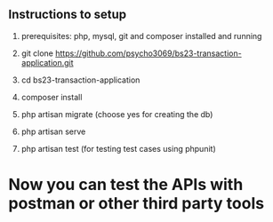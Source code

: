 ## Instructions to setup

1. prerequisites: php, mysql, git and composer installed and running

2. git clone https://github.com/psycho3069/bs23-transaction-application.git

3. cd bs23-transaction-application

4. composer install

5. php artisan migrate (choose yes for creating the db)

6. php artisan serve

7. php artisan test (for testing test cases using phpunit)


# Now you can test the APIs with postman or other third party tools